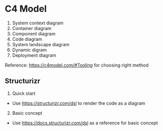 # C4 Model
1. System context diagram
2. Container diagram
3. Component diagram
4. Code diagram
5. System landscape diagram
6. Dynamic digram
7. Deployment diagram

Reference: https://c4model.com/#Tooling for choosing right method

## Structurizr
1. Quick start 
+ Use https://structurizr.com/dsl to render the code as a diagram

2. Basic concept
+ Use https://docs.structurizr.com/dsl as a reference for basic concept
 